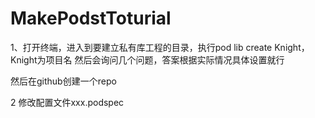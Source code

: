 # MakePodstToturial
1、打开终端，进入到要建立私有库工程的目录，执行pod lib create Knight，Knight为项目名
然后会询问几个问题，答案根据实际情况具体设置就行

然后在github创建一个repo

2 修改配置文件xxx.podspec


